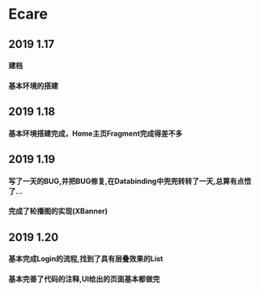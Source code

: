 # Ecare
## 2019 1.17 
#### 建档  
#### 基本环境的搭建
## 2019 1.18
#### 基本环境搭建完成，Home主页Fragment完成得差不多
## 2019 1.19
#### 写了一天的BUG,并把BUG修复,在Databinding中兜兜转转了一天,总算有点悟了...
#### 完成了轮播图的实现(XBanner)
## 2019 1.20
#### 基本完成Login的流程,找到了具有层叠效果的List
#### 基本完善了代码的注释,UI给出的页面基本都做完
